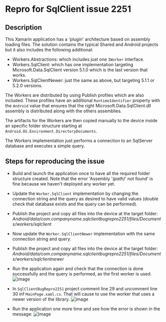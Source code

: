 # Repro for SqlClient issue 2251

## Description
This Xamarin application has a 'plugin' architecture based on assembly loading files. The solution contains the typical Shared and Android projects but it also includes the following additional:
 * Workers.Abstractions: which includes just one `IWorker` interface.
 * Workers.SqlClient: which has one implementation targeting Microsoft.Data.SqlClient version 5.1.0 which is the last version that works.
 * Workers.SqlClientNewer: just the same as above, but targeting 5.1.1 or 5.2.0 versions.

The Workers are distributed by using Publish profiles which are also included. These profiles have an additional `RuntimeIdentifier` property with the `Android` value that ensures that the right Microsoft.Data.SqlClient.dll assembly is distributed along with the others assemblies.

The artifacts for the Workers are then copied manually to the device inside an specific  folder structure  starting at `Android.OS.Environment.DirectoryDocuments`.

The Workers implementation just performs a connection to an SqlServer database and executes a simple query.

## Steps for reproducing the issue

- Build and launch the application once to have all the required folder structure created. Note that the error 'Assembly '_(path)_' not found' is fine because we haven't deployed any worker yet.
- Update the `Worker.SqlClient` implementation by changing the connection string and the query as desired to have valid values (double check that database exists and the query can be performed).
- Publish the project and copy all files into the device at the target folder: _Android/data/com.companyname.sqlclientbugrepro2251/files/Documents/workers/sqlclient_
- Now update the `Worker.SqlClientNewer` implementation with the same connection string and query.
- Publish the project and copy all files into the device at the target folder: _Android/data/com.companyname.sqlclientbugrepro2251/files/Documents/workers/sqlclientnewer_
- Run the application again and check that the connection is done successfully and the query is performed, as the first worker is used.
![image](https://github.com/farlop/SqlClientBugRepro2251/assets/2676254/a23ea128-b7d9-4b23-8ae6-a4cea455dbe0)

- In `SqlClientBugRepro2251` project comment line 29 and uncomment line 30 inf `MainPage.xaml.cs`. That will cause to use the worker that uses a newer version of the library.
![image](https://github.com/farlop/SqlClientBugRepro2251/assets/2676254/63471972-be57-48d6-8044-def2f4a16245)

- Run the application one more time and see how the error is shown in the message:
![image](https://github.com/farlop/SqlClientBugRepro2251/assets/2676254/1498df54-21d9-4058-83fe-f36991f5e7f8)
